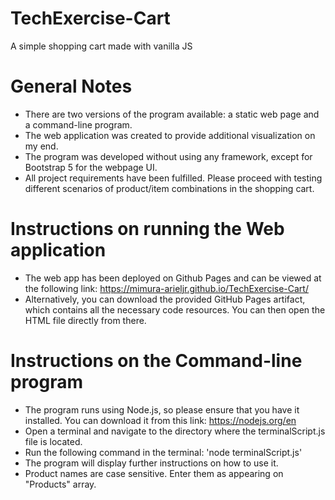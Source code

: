 # TechExercise-Cart
 A simple shopping cart made with vanilla JS


# General Notes
- There are two versions of the program available: a static web page and a command-line program.
- The web application was created to provide additional visualization on my end.
- The program was developed without using any framework, except for Bootstrap 5 for the webpage UI.
- All project requirements have been fulfilled. Please proceed with testing different scenarios of product/item combinations in the shopping cart.


# Instructions on running the Web application
- The web app has been deployed on Github Pages and can be viewed at the following link:
https://mimura-arieljr.github.io/TechExercise-Cart/
- Alternatively, you can download the provided GitHub Pages artifact, which contains all the necessary code resources. You can then open the HTML file directly from there.

# Instructions on the Command-line program
- The program runs using Node.js, so please ensure that you have it installed. You can download it from this link: https://nodejs.org/en
- Open a terminal and navigate to the directory where the terminalScript.js file is located.
- Run the following command in the terminal:
    'node terminalScript.js'
- The program will display further instructions on how to use it.
- Product names are case sensitive. Enter them as appearing on "Products" array.